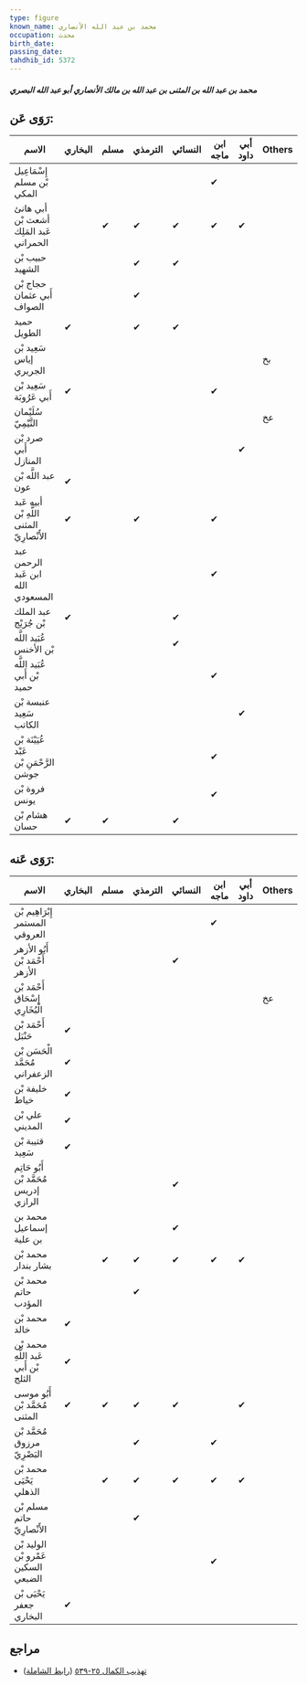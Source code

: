 ```yaml
---
type: figure
known_name: محمد بن عبد الله الأنصاري
occupation: محدث
birth_date:
passing_date:
tahdhib_id: 5372
---
```

##### محمد بن عبد الله بن المثنى بن عبد الله بن مالك الأنصاري أبو عبد الله البصري

## رَوَى عَن:
| الاسم                                     | البخاري | مسلم | الترمذي | النسائي | ابن ماجه | أبي داود | Others |
| ----------------------------------------- | ------- | ---- | ------- | ------- | -------- | -------- | ------ |
| إِسْمَاعِيل بْن مسلم المكي                |         |      |         |         | ✔        |          |        |
| أبي هانئ أشعث بْن عَبد المَلِك الحمراني   |         | ✔    | ✔       | ✔       | ✔        | ✔        |        |
| حبيب بْن الشهيد                           |         |      | ✔       | ✔       |          |          |        |
| حجاج بْن أَبي عثمان الصواف                |         |      | ✔       |         |          |          |        |
| حميد الطويل                               | ✔       |      | ✔       | ✔       |          |          |        |
| سَعِيد بْن إياس الجريري                   |         |      |         |         |          |          | بخ     |
| سَعِيد بْن أَبي عَرُوبَة                  | ✔       |      |         |         | ✔        |          |        |
| سُلَيْمان التَّيْمِيّ                     |         |      |         |         |          |          | عخ     |
| صرد بْن أَبي المنازل                      |         |      |         |         |          | ✔        |        |
| عبد اللَّه بْن عون                        | ✔       |      |         |         |          |          |        |
| أبيه عَبد اللَّهِ بْن المثنى الأَنْصارِيّ | ✔       |      | ✔       |         | ✔        |          |        |
| عبد الرحمن ابن عَبد الله المسعودي         |         |      |         |         | ✔        |          |        |
| عبد الملك بْن جُرَيْج                     | ✔       |      |         | ✔       |          |          |        |
| عُبَيد اللَّه بْن الأخنس                  |         |      |         | ✔       |          |          |        |
| عُبَيد اللَّه بْن أَبي حميد               |         |      |         |         | ✔        |          |        |
| عنبسة بْن سَعِيد الكاتب                   |         |      |         |         |          | ✔        |        |
| عُيَيْنَة بْن عَبْد الرَّحْمَنِ بْن جوشن  |         |      |         |         | ✔        |          |        |
| فروة بْن يونس                             |         |      |         |         | ✔        |          |        |
| هشام بْن حسان                             | ✔       | ✔    |         | ✔       |          |          |        |
## رَوَى عَنه:
| الاسم                                  | البخاري | مسلم | الترمذي | النسائي | ابن ماجه | أبي داود | Others |
| -------------------------------------- | ------- | ---- | ------- | ------- | -------- | -------- | ------ |
| إِبْرَاهِيم بْن المستمر العروقي        |         |      |         |         | ✔        |          |        |
| أَبُو الأزهر أَحْمَد بْن الأزهر        |         |      |         | ✔       |          |          |        |
| أَحْمَد بْن إِسْحَاق الْبُخَارِي       |         |      |         |         |          |          | عخ     |
| أَحْمَد بْن حَنْبَل                    | ✔       |      |         |         |          |          |        |
| الْحَسَن بْن مُحَمَّد الزعفراني        | ✔       |      |         |         |          |          |        |
| خليفة بْن خياط                         | ✔       |      |         |         |          |          |        |
| علي بْن المديني                        | ✔       |      |         |         |          |          |        |
| قتيبة بْن سَعِيد                       | ✔       |      |         |         |          |          |        |
| أَبُو حَاتِم مُحَمَّد بْن إدريس الرازي |         |      |         | ✔       |          |          |        |
| محمد بن إسماعيل بن علية                |         |      |         | ✔       |          |          |        |
| محمد بْن بشار بندار                    |         | ✔    | ✔       | ✔       | ✔        | ✔        |        |
| محمد بْن حاتم المؤدب                   |         |      | ✔       |         |          |          |        |
| محمد بْن خالد                          | ✔       |      |         |         |          |          |        |
| محمد بْن عَبد اللَّهِ بْن أَبي الثلج   | ✔       |      |         |         |          |          |        |
| أَبُو موسى مُحَمَّد بْن المثنى         | ✔       | ✔    | ✔       | ✔       |          | ✔        |        |
| مُحَمَّد بْن مرزوق البَصْرِيّ          |         |      | ✔       |         | ✔        |          |        |
| محمد بْن يَحْيَى الذهلي                |         | ✔    | ✔       | ✔       | ✔        | ✔        |        |
| مسلم بْن حاتم الأَنْصارِيّ             |         |      | ✔       |         |          |          |        |
| الوليد بْن عَمْرو بْن السكين الضبعي    |         |      |         |         | ✔        |          |        |
| يَحْيَى بْن جعفر البخاري               | ✔       |      |         |         |          |          |        |
## مراجع
- [تهذيب الكمال ٢٥-٥٣٩](obsidian://open?vault=Tahdhib-al-Kamal&file=Figures/٥٣٧٢-محمد%20بن%20عبد%20الله%20بن%20المثنى%20بن%20عبد%20الله%20بن%20مالك%20الأنصاري%20أبو%20عبد%20الله%20البصري) ([رابط الشاملة](https://shamela.ws/book/3722/13632))